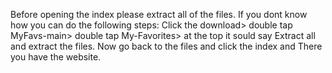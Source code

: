 Before opening the index please extract all of the files. If you dont know how you can do the following steps: Click the download> double tap MyFavs-main> double tap My-Favorites> at the top it sould say Extract all and extract the files. Now go back to the files and click the index and There you have the website.
